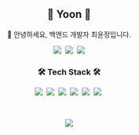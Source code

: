 <!-- [![Yo0oN's github stats](https://github-readme-stats.vercel.app/api?username=Yo0oN)](https://github.com/yo0on/github-readme-stats) -->

<h2 align="center"> 🚀 Yoon 🚀 </h3>
<p align="center">👋 안녕하세요, 백엔드 개발자 최윤정입니다.</p>
<p align="center">
  <a href="https://yo0on.github.io/"><img src="https://img.shields.io/badge/Tech%20Blog-FF8800?style=flat-square&logo=Blogger&logoColor=white&link=https://yo0on.github.io/"/></a>&nbsp
  <a href="https://www.notion.so/yoonstechstudy/Yo0oN-e80d42987a484046b554045e3d65085d"><img src="https://img.shields.io/badge/Notion-000000?style=flat-square&logo=Notion&logoColor=white&link=https://www.notion.so/yoonstechstudy/Yo0oN-e80d42987a484046b554045e3d65085d"/></a>&nbsp
  <a href="mailto:yj.choi4855@gmail.com"><img src="https://img.shields.io/badge/Gmail-d14836?style=flat-square&logo=Gmail&logoColor=white&link=mailto:4855chl@gmail.com"/></a>
</p>

<h3 align="center">🛠 Tech Stack 🛠</h3>
<p align="center">
  <img src="https://img.shields.io/badge/Java-007396?style=flat-square&logo=Java&logoColor=white"/></a>&nbsp 
  <img src="https://img.shields.io/badge/Python-3766AB?style=flat-square&logo=Python&logoColor=white"/></a>&nbsp 
  <img src="https://img.shields.io/badge/Javascript-F7DF1E?style=flat-square&logo=javascript&logoColor=white"/></a>&nbsp 
  <img src="https://img.shields.io/badge/Node.js-339933?style=flat-square&logo=Node.js&logoColor=white"/></a>&nbsp 
  <img src="https://img.shields.io/badge/SpringBoot-6DB33F?style=flat-square&logo=Spring&logoColor=white"/></a>&nbsp 
  <img src="https://img.shields.io/badge/Mysql-4479A1?style=flat-square&logo=MySql&logoColor=white"/></a>&nbsp 
</p>

<br>

<p align="center">
  <a href="https://github.com/yo0on/github-readme-stats/"><img src="https://github-readme-stats.vercel.app/api?username=Yo0oN"/></a>
</p>


<!-- <p align="center">
  <a href="https://hits.seeyoufarm.com"><img src="https://hits.seeyoufarm.com/api/count/incr/badge.svg?url=https%3A%2F%2Fgithub.com%2FYo0oN%2Fhit-counter&count_bg=%23BA82DB&title_bg=%23555555&icon=github.svg&icon_color=%23FFFFFF&title=hits&edge_flat=true"/></a>
</p> -->

